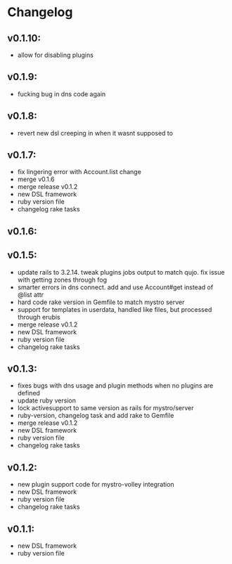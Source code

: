 # Changelog

## v0.1.10:
* allow for disabling plugins

## v0.1.9:
* fucking bug in dns code again

## v0.1.8:
* revert new dsl creeping in when it wasnt supposed to

## v0.1.7:
* fix lingering error with Account.list change
* merge v0.1.6
* merge release v0.1.2
* new DSL framework
* ruby version file
* changelog rake tasks

## v0.1.6:

## v0.1.5:
* update rails to 3.2.14. tweak plugins jobs output to match qujo. fix issue with getting zones through fog
* smarter errors in dns connect. add and use Account#get instead of @list attr
* hard code rake version in Gemfile to match mystro server
* support for templates in userdata, handled like files, but processed through erubis
* merge release v0.1.2
* new DSL framework
* ruby version file
* changelog rake tasks

## v0.1.3:
* fixes bugs with dns usage and plugin methods when no plugins are defined
* update ruby version
* lock activesupport to same version as rails for mystro/server
* ruby-version, changelog task and add rake to Gemfile
* merge release v0.1.2
* new DSL framework
* ruby version file
* changelog rake tasks

## v0.1.2:
* new plugin support code for mystro-volley integration
* new DSL framework
* ruby version file
* changelog rake tasks

## v0.1.1:
* new DSL framework
* ruby version file

